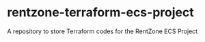 # rentzone-terraform-ecs-project
A repository to store Terraform codes for the RentZone ECS Project
